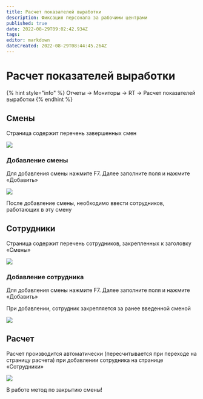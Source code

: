 ```yaml
---
title: Расчет показателей выработки
description: Фиксация персонала за рабочими центрами
published: true
date: 2022-08-29T09:02:42.934Z
tags: 
editor: markdown
dateCreated: 2022-08-29T08:44:45.264Z
---
```


# Расчет показателей выработки

{% hint style="info" %}
Отчеты → Мониторы → RT → Расчет показателей выработки
{% endhint %}

## **Смены**

Страница содержит перечень завершенных смен

![](<../../.gitbook/assets/0 (34)>)

### **Добавление смены**

Для добавления смены нажмите F7. Далее заполните поля и нажмите «Добавить»

![](<../../.gitbook/assets/1 (9)>)

После добавление смены, необходимо ввести сотрудников, работающих в эту смену

## **Сотрудники**

Страница содержит перечень сотрудников, закрепленных к заголовку «Смены»

![](<../../.gitbook/assets/2 (26)>)

### **Добавление сотрудника**

Для добавления смены нажмите F7. Далее заполните поля и нажмите «Добавить»

При добавлении, сотрудник закрепляется за ранее введенной сменой

![](<../../.gitbook/assets/3 (43)>)

## **Расчет**

Расчет производится автоматически (пересчитывается при переходе на страницу расчета) при добавлении сотрудника на странице «Сотрудники»

![](<../../.gitbook/assets/4 (11)>)

В работе метод по закрытию смены!
